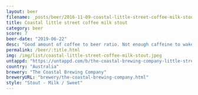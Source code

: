 ```yaml
---
layout: beer
filename: _posts/beer/2016-11-09-coastal-little-street-coffee-milk-stout.md
title: Coastal little street coffee milk stout
category: beer
score: 7
beer-date: "2019-06-22"
desc: "Good amount of coffee to beer ratio. Not enough caffeine to wake me up. Pretty good drinking"
permalink: /beer/:title.html
img: /img/list/coastal-little-street-coffee-milk-stout.jpeg
untappd: "https://untappd.com/b/the-coastal-brewing-company-little-street-coffee-milk-stout/3163003"
country: "Australia"
brewery: "The Coastal Brewing Company"
breweryURL: "brewery/the-coastal-brewing-company.html"
style: "Stout - Milk / Sweet"
---
```

